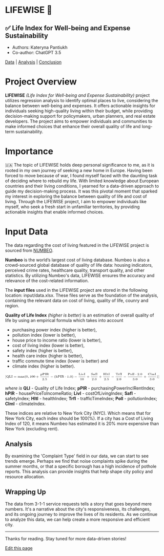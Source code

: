 # LIFEWISE 🏡
## ✅ Life Index for Well-being and Expense Sustainability

- Authors: Kateryna Pantiukh
- Co-author: ChatGPT 3.5

[Data]() | [Analysis](/Analysis) | [Conclusion](/)


# Project Overview

**LIFEWISE** _(Life Index for Well-being and Expense Sustainability)_ project utilizes regression analysis to identify optimal places to live, considering the balance between well-being and expenses. It offers actionable insights for individuals seeking high-quality living within their budget, while providing decision-making support for policymakers, urban planners, and real estate developers. The project aims to empower individuals and communities to make informed choices that enhance their overall quality of life and long-term sustainability. 

# Importance

🇺🇦 The topic of LIFEWISE holds deep personal significance to me, as it is rooted in my own journey of seeking a new home in Europe. Having been forced to move because of war, I found myself faced with the daunting task of deciding where to rebuild my life. With limited knowledge about European countries and their living conditions, I yearned for a data-driven approach to guide my decision-making process. It was this pivotal moment that sparked my interest in exploring the balance between quality of life and cost of living. Through the LIFEWISE project, I aim to empower individuals like myself, who seek a fresh start in unfamiliar territories, by providing actionable insights that enable informed choices.

# Input Data

The data regarding the cost of living featured in the LIFEWISE project is sourced from [NUMBEO](https://www.numbeo.com/cost-of-living/rankings_by_country.jsp). 

**Numbeo** is the world’s largest cost of living database. Numbeo is also a crowd-sourced global database of quality of life data: housing indicators, perceived crime rates, healthcare quality, transport quality, and other statistics. By utilizing Numbeo's data, LIFEWISE ensures the accuracy and relevance of the cost-related information.

The **input files** used in the LIFEWISE project are stored in the following location: input/data.xlsx. These files serve as the foundation of the analysis, containing the relevant data on cost of living, quality of life, counry and region.

**Quality of Life Index** _(higher is better)_ is an estimation of overall quality of life by using an empirical formula which takes into account 
- purchasing power index (higher is better), 
- pollution index (lower is better), 
- house price to income ratio (lower is better), 
- cost of living index (lower is better), 
- safety index (higher is better), 
- health care index (higher is better), 
- traffic commute time index (lower is better) and 
- climate index (higher is better).

![Formula](input/CodeCogsEqn-1.svg)

_where is_
**QLI** - Quality of Life Index;
**pPIR** - purchasingPowerInclRentIndex;
**hPIR** - housePriceToIncomeRatio;
**LivI** - costOfLivingIndex;
**SafI** - safetyIndex;
**HltI** - healthIndex;
**TrfI** - trafficTimeIndex;
**PolI** - pollutionIndex;
**ClmI** - climateIndex.

These indices are relative to New York City (NYC). Which means that for New York City, each index should be 100(%). If a city has a Cost of Living Index of 120, it means Numbeo has estimated it is 20% more expensive than New York (excluding rent).

## Analysis

By examining the 'Complaint Type' field in our data, we can start to see trends emerge. Perhaps we find that noise complaints spike during the summer months, or that a specific borough has a high incidence of pothole reports. This analysis can provide insights that help shape city policy and resource allocation.



## Wrapping Up

The data from 3-1-1 service requests tells a story that goes beyond mere numbers. It's a narrative about the city's responsiveness, its challenges, and its ongoing journey to improve the lives of its residents. As we continue to analyze this data, we can help create a more responsive and efficient city.

---

Thanks for reading. Stay tuned for more data-driven stories!

[Edit this page](https://github.com/onefact/blog.datathinking.org/edit/main/pages/understanding-3-1-1-service-requests.md)